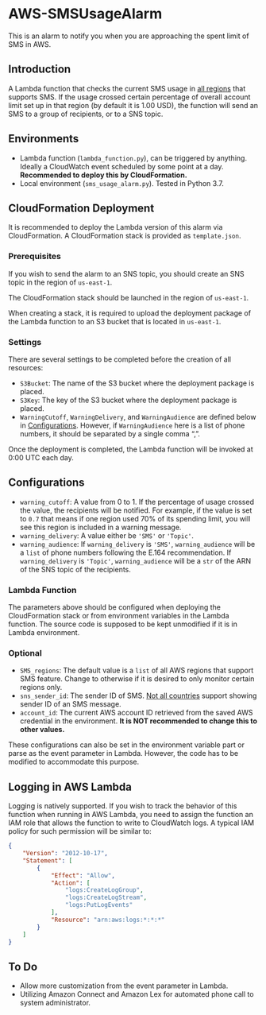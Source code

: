 # AWS-SMSUsageAlarm
This is an alarm to notify you when you are approaching the spent limit of SMS in AWS.

## Introduction

A Lambda function that checks the current SMS usage in [all regions](https://docs.aws.amazon.com/sns/latest/dg/sms_supported-countries.html) that supports SMS. If the usage crossed certain percentage of overall account limit set up in that region (by default it is 1.00 USD), the function will send an SMS to a group of recipients, or to a SNS topic.



## Environments

- Lambda function (`lambda_function.py`), can be triggered by anything. Ideally a CloudWatch event scheduled by some point at a day. **Recommended to deploy this by CloudFormation.**
- Local environment (`sms_usage_alarm.py`). Tested in Python 3.7.



## CloudFormation Deployment

It is recommended to deploy the Lambda version of this alarm via CloudFormation. A CloudFormation stack is provided as `template.json`.

### Prerequisites

If you wish to send the alarm to an SNS topic, you should create an SNS topic in the region of `us-east-1`.

The CloudFormation stack should be launched in the region of `us-east-1`.

When creating a stack, it is required to upload the deployment package of the Lambda function to an S3 bucket that is located in `us-east-1`.

### Settings

There are several settings to be completed before the creation of all resources:

- `S3Bucket`: The name of the S3 bucket where the deployment package is placed.
- `S3Key`: The key of the S3 bucket where the deployment package is placed.
- `WarningCutoff`, `WarningDelivery`, and `WarningAudience` are defined below in [Configurations](#configurations). However, if `WarningAudience` here is a list of phone numbers, it should be separated by a single comma “,”.

Once the deployment is completed, the Lambda function will be invoked at 0:00 UTC each day.



## Configurations

- `warning_cutoff`: A value from 0 to 1. If the percentage of usage crossed the value, the recipients will be notified. For example, if the value is set to `0.7` that means if one region used 70% of its spending limit, you will see this region is included in a warning message.
- `warning_delivery`: A value either be `'SMS'` or `'Topic'`.
- `warning_audience`: If `warning_delivery` is `'SMS'`, `warning_audience` will be a `list` of phone numbers following the E.164 recommendation. If `warning_delivery` is `'Topic'`, `warning_audience` will be a `str` of the ARN of the SNS topic of the recipients.

### Lambda Function

The parameters above should be configured when deploying the CloudFormation stack or from environment variables in the Lambda function. The source code is supposed to be kept unmodified if it is in Lambda environment.

### Optional

- `SMS_regions`: The default value is a `list` of all AWS regions that support SMS feature. Change to otherwise if it is desired to only monitor certain regions only.
- `sns_sender_id`: The sender ID of SMS. [Not all countries](https://docs.aws.amazon.com/sns/latest/dg/sms_supported-countries.html) support showing sender ID of an SMS message.
- `account_id`: The current AWS account ID retrieved from the saved AWS credential in the environment. **It is NOT recommended to change this to other values.**

These configurations can also be set in the environment variable part or parse as the event parameter in Lambda. However, the code has to be modified to accommodate this purpose.



## Logging in AWS Lambda

Logging is natively supported. If you wish to track the behavior of this function when running in AWS Lambda, you need to assign the function an IAM role that allows the function to write to CloudWatch logs. A typical IAM policy for such permission will be similar to:

```json
{
    "Version": "2012-10-17",
    "Statement": [
        {
            "Effect": "Allow",
            "Action": [
                "logs:CreateLogGroup",
                "logs:CreateLogStream",
                "logs:PutLogEvents"
            ],
            "Resource": "arn:aws:logs:*:*:*"
        }
    ]
}
```



## To Do

- Allow more customization from the event parameter in Lambda.
- Utilizing Amazon Connect and Amazon Lex for automated phone call to system administrator.
